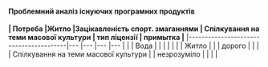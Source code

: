 #### Проблемний аналіз існуючих програмних продуктів


**| Потреба                                |Житло |Зацікавленість спорт. змаганнями  |  Cпілкування на теми масової культури | тип ліцензії |  примытка |**
|----------------------------------------|---          |---           |---       |---           | | 
| Вода                                   |             |              |          |              | |
| Житло                                  |             |              | дорого   |              | | 
| Cпілкування на теми масової культури   |             | незрозуміло  |          |              | |

